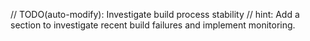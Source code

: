 // TODO(auto-modify): Investigate build process stability
// hint: Add a section to investigate recent build failures and implement monitoring.
